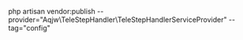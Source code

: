 

php artisan vendor:publish --provider="Aqjw\TeleStepHandler\TeleStepHandlerServiceProvider" --tag="config"